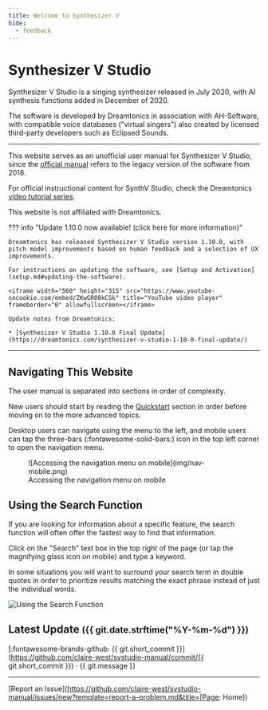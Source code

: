 ```yaml
---
title: Welcome to Synthesizer V
hide:
  - feedback
---
```


# Synthesizer V Studio

<!-- ![Synthesizer V Logo](/img/synthesizer-v.png) -->

Synthesizer V Studio is a singing synthesizer released in July 2020, with AI synthesis functions added in December of 2020.

The software is developed by Dreamtonics in association with AH-Software, with compatible voice databases ("virtual singers") also created by licensed third-party developers such as Eclipsed Sounds.

---

This website serves as an unofficial user manual for Synthesizer V Studio, since the [official manual](https://synthesizerv.com/manual/) refers to the legacy version of the software from 2018.

For official instructional content for SynthV Studio, check the Dreamtonics [video tutorial series](https://www.youtube.com/playlist?list=PLmYtpIFKN5iKaUlB6mRGzFJ0SGRJgRIPz).

This website is not affiliated with Dreamtonics.

??? info "Update 1.10.0 now available! (click here for more information)"

    Dreamtonics has released Synthesizer V Studio version 1.10.0, with pitch model improvements based on human feedback and a selection of UX improvements.

    For instructions on updating the software, see [Setup and Activation](setup.md#updating-the-software).

    <iframe width="560" height="315" src="https://www.youtube-nocookie.com/embed/ZKwGR08kCSk" title="YouTube video player" frameborder="0" allowfullscreen></iframe>

    Update notes from Dreamtonics:

    * [Synthesizer V Studio 1.10.0 Final Update](https://dreamtonics.com/synthesizer-v-studio-1-10-0-final-update/)

---

## Navigating This Website

The user manual is separated into sections in order of complexity.

New users should start by reading the [Quickstart](workspace/layout.md) section in order before moving on to the more advanced topics.

Desktop users can navigate using the menu to the left, and mobile users can tap the three-bars (:fontawesome-solid-bars:) icon in the top left corner to open the navigation menu.

<figure markdown>
  ![Accessing the navigation menu on mobile](img/nav-mobile.png)
  <figcaption>Accessing the navigation menu on mobile</figcaption>
</figure>

## Using the Search Function

If you are looking for information about a specific feature, the search function will often offer the fastest way to find that information.

Click on the "Search" text box in the top right of the page (or tap the magnifying glass icon on mobile) and type a keyword.

In some situations you will want to surround your search term in double quotes in order to prioritize results matching the exact phrase instead of just the individual words.

![Using the Search Function](img/nav-search.png)

## Latest Update <small>(<span class="git-revision-date-localized-plugin git-revision-date-localized-plugin-timeago"><span class="timeago" datetime="{{ git.date.isoformat() }}" locale="en"></span></span><span class="git-revision-date-localized-plugin git-revision-date-localized-plugin-iso_date">{{ git.date.strftime("%Y-%m-%d") }}</span>)</small>

[:fontawesome-brands-github: {{ git.short_commit }}](https://github.com/claire-west/svstudio-manual/commit/{{ git.short_commit }})</small> · {{ git.message }}

---

[Report an Issue](https://github.com/claire-west/svstudio-manual/issues/new?template=report-a-problem.md&title=[Page: Home])